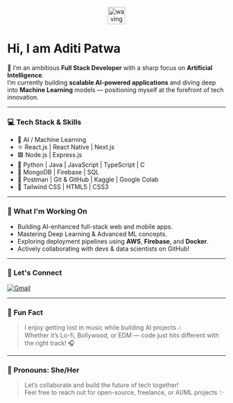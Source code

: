 <p align="center">
  <img src="https://media.giphy.com/media/hvRJCLFzcasrR4ia7z/giphy.gif" width="40px" alt="waving hand gif" />
</p>

# Hi, I am Aditi Patwa

🌟 I’m an ambitious **Full Stack Developer** with a sharp focus on **Artificial Intelligence**.  
I’m currently building **scalable AI-powered applications** and diving deep into **Machine Learning** models — positioning myself at the forefront of tech innovation.

---

### 💻 Tech Stack & Skills
- 🧠 AI / Machine Learning
- ⚛️ React.js | React Native | Next.js
- 🟩 Node.js | Express.js
- 🐍 Python | Java | JavaScript | TypeScript | C
- 💽 MongoDB | Firebase | SQL
- 🧪 Postman | Git & GitHub | Kaggle | Google Colab
- 🎨 Tailwind CSS | HTML5 | CSS3

---

### 🚀 What I'm Working On
- Building AI-enhanced full-stack web and mobile apps.
- Mastering Deep Learning & Advanced ML concepts.
- Exploring deployment pipelines using **AWS**, **Firebase**, and **Docker**.
- Actively collaborating with devs & data scientists on GitHub!

---

### 🤝 Let's Connect

[![Gmail](https://img.shields.io/badge/Gmail-red?logo=gmail&style=for-the-badge)](mailto:work.aditipatwa@gmail.com)

---

### 🧩 Fun Fact  
> I enjoy getting lost in music while building AI projects 🎶  
> Whether it’s Lo-fi, Bollywood, or EDM — code just hits different with the right track! 🎧

---

### 📌 Pronouns: She/Her

> Let’s collaborate and build the future of tech together!  
> Feel free to reach out for open-source, freelance, or AI/ML projects ✨
